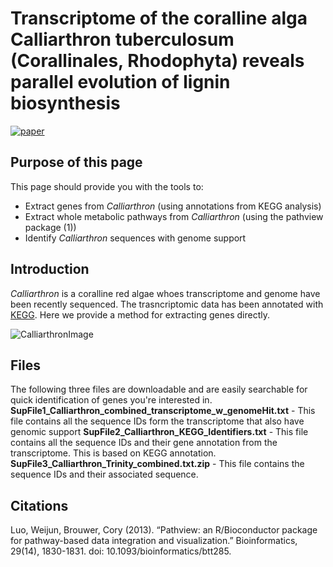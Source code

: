 
Transcriptome of the coralline alga Calliarthron tuberculosum (Corallinales, Rhodophyta) reveals parallel evolution of lignin biosynthesis
=======
[![paper](https://upload.wikimedia.org/wikipedia/commons/thumb/5/52/Continuous_form_paper_%2814p875_x_11%29.jpg/330px-Continuous_form_paper_%2814p875_x_11%29.jpg=Download)](https://upload.wikimedia.org/wikipedia/commons/thumb/5/52/Continuous_form_paper_%2814p875_x_11%29.jpg/330px-Continuous_form_paper_%2814p875_x_11%29.jpg)



Purpose of this page
------------
This page should provide you with the tools to:
- Extract genes from *Calliarthron* (using annotations from KEGG analysis)
- Extract whole metabolic pathways from *Calliarthron* (using the pathview package (1))
- Identify *Calliarthron* sequences with genome support

Introduction
------------
*Calliarthron* is a coralline red algae whoes transcriptome and genome have been recently sequenced. The trasncriptomic data has been annotated with [KEGG](https://www.genome.jp/kegg/pathway.html). Here we provide a method for extracting genes directly.


![CalliarthronImage](http://www3.botany.ubc.ca/martone/gallery-images/22.jpg)


Files
------------
The following three files are downloadable and are easily searchable for quick identification of genes you're interested in.
**SupFile1_Calliarthron_combined_transcriptome_w_genomeHit.txt** - This file contains all the sequence IDs form the transcriptome that also have genomic support
**SupFile2_Calliarthron_KEGG_Identifiers.txt** - This file contains all the sequence IDs and their gene annotation from the transcriptome. This is based on KEGG annotation.
**SupFile3_Calliarthron_Trinity_combined.txt.zip** - This file contains the sequence IDs and their associated sequence.

Citations
-----------
Luo, Weijun, Brouwer, Cory (2013). “Pathview: an R/Bioconductor package for pathway-based data integration and visualization.” Bioinformatics, 29(14), 1830-1831. doi: 10.1093/bioinformatics/btt285.

